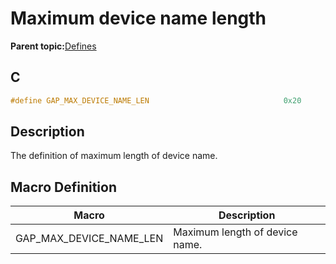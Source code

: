 # Maximum device name length

**Parent topic:**[Defines](GUID-FB430BFE-A9A9-473D-A588-1240BBD25ADD.md)

## C

```c
#define GAP_MAX_DEVICE_NAME_LEN                              0x20
```

## Description

The definition of maximum length of device name.

## Macro Definition

|Macro|Description|
|-----|-----------|
|GAP\_MAX\_DEVICE\_NAME\_LEN|Maximum length of device name.|

